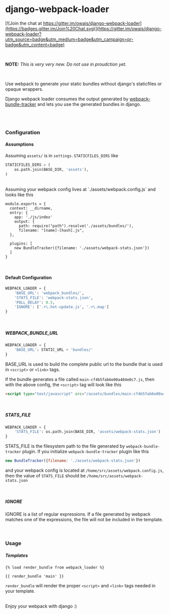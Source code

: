 # django-webpack-loader

[![Join the chat at https://gitter.im/owais/django-webpack-loader](https://badges.gitter.im/Join%20Chat.svg)](https://gitter.im/owais/django-webpack-loader?utm_source=badge&utm_medium=badge&utm_campaign=pr-badge&utm_content=badge)

<br>

**NOTE:** *This is very very new. Do not use in proudction yet.*

<br>

Use webpack to generate your static bundles without django's staticfiles or opaque wrappers. 


Django webpack loader consumes the output generated by [webpack-bundle-tracker](https://github.com/owais/webpack-bundle-tracker) and lets you use the generated bundles in django.


<br><br>
### Configuration

#### Assumptions

Assuming `assets/` is in `settings.STATICFILES_DIRS` like
```python
STATICFILES_DIRS = (
	os.path.join(BASE_DIR, 'assets'),
)
```

<br>
Assuming your webpack config lives at `./assets/webpack.config.js` and looks like this

```
module.exports = {
  context: __dirname,
  entry: {
    app: './js/index'
    output: {
      path: require("path").resolve('./assets/bundles/'),
      filename: "[name]-[hash].js",
  },

  plugins: [
    new BundleTracker({filename: './assets/webpack-stats.json'})
  ]
}

```


<br>


#### Default Configuration
```python
WEBPACK_LOADER = {
    'BASE_URL': 'webpack_bundles/',
    'STATS_FILE': 'webpack-stats.json',
    'POLL_DELAY': 0.5,
    'IGNORE': ['.+\.hot-update.js', '.+\.map']
}
```

<br>

##### WEBPACK_BUNDLE_URL
```python
WEBPACK_LOADER = {
	'BASE_URL': STATIC_URL + 'bundles/'
}
```

BASE_URL is used to build the complete public url to the bundle that is used in `<script>` or `<link>` tags.

If the bundle generates a file called `main-cf4b5fab6e00a404e0c7.js`, then with the above config, the `<script>` tag will look like this

```html
<script type="text/javascript" src="/assets/bundles/main-cf4b5fab6e00a404e0c7.js"/>
```

<br>

##### STATS_FILE
```python
WEBPACK_LOADER = {
	'STATS_FILE': os.path.join(BASE_DIR, 'assets/webpack-stats.json')
}
```

STATS_FILE is the filesystem path to the file generated by `webpack-bundle-tracker` plugin. If you initialize `webpack-bundle-tracker` plugin like this

```javascript
new BundleTracker({filename: './assets/webpack-stats.json'})
```

and your webpack config is located at `/home/src/assets/webpack.config.js`, then the value of `STATS_FILE` should be `/home/src/assets/webpack-stats.json`

<br>

##### IGNORE
IGNORE is a list of regular expressions. If a file generated by webpack matches one of the expressions, the file will not be included in the template.
<br><br><br>

### Usage

##### Templates

```HTML+Django
{% load render_bundle from webpack_loader %}

{{ render_bundle 'main' }}
```

`render_bundle` will render the proper `<script>` and `<link>` tags needed in your template.

<br>
Enjoy your webpack with django :)
